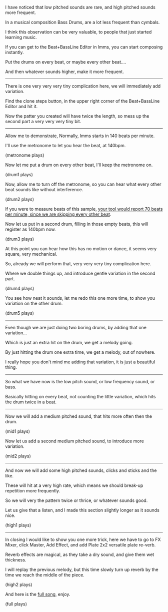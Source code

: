 I have noticed that low pitched sounds are rare,
and high pitched sounds more frequent.

In a musical composition Bass Drums,
are a lot less frequent than cymbals.

I think this observation can be very valuable,
to people that just started learning music.

If you can get to the Beat+BassLine Editor in lmms,
you can start composing instantly.

Put the drums on every beat,
or maybe every other beat....

And then whatever sounds higher,
make it more frequent.

---

There is one very very very tiny complication here,
we will immediately add variation.

Find the clone steps button,
in the upper right corner of the Beat+BassLine Editor and hit it.

Now the patter you created will have twice the length,
so mess up the second part a very very very tiny bit.

---

Allow me to demonstrate,
Normally, lmms starts in 140 beats per minute.

I'll use the metronome to let you hear the beat,
at 140bpm.

(metronome plays)

Now let me put a drum on every other beat,
I'll keep the metronome on.

(drum1 plays)

Now, allow me to turn off the metronome,
so you can hear what every other beat sounds like without interference.

(drum2 plays)

If you were to measure beats of this sample,
[your tool would report 70 beats per minute, since we are skipping every other beat][1].

Now let us put in a second drum,
filling in those empty beats, this will register as 140bpm now.

(drum3 plays)

At this point you can hear how this has no motion or dance,
it seems very square, very mechanical.

So, already we will perform that,
very very very tiny complication here.

Where we double things up,
and introduce gentle variation in the second part.

(drum4 plays)

You see how neat it sounds,
let me redo this one more time, to show you variation on the other drum.

(drum5 plays)

---

Even though we are just doing two boring drums,
by adding that one variation...

Which is just an extra hit on the drum,
we get a melody going.

By just hitting the drum one extra time,
we get a melody, out of nowhere.

I really hope you don't mind me adding that variation,
it is just a beautiful thing.

---

So what we have now is the low pitch sound,
or low frequency sound, or bass.

Basically hitting on every beat,
not counting the little variation, which hits the drum twice in a beat.

---

Now we will add a medium pitched sound,
that hits more often then the drum.

(mid1 plays)

Now let us add a second medium pitched sound,
to introduce more variation.

(mid2 plays)

---

And now we will add some high pitched sounds,
clicks and sticks and the like.

These will hit at a very high rate,
which means we should break-up repetition more frequently.

So we will very the pattern twice or thrice,
or whatever sounds good.

Let us give that a listen,
and I made this section slightly longer as it sounds nice.

(high1 plays)

---

In closing I would like to show you one more trick,
here we have to go to FX Mixer, click Master, Add Effect, and add Plate 2x2 versatile plate re-verb.

Reverb effects are magical, as they take a dry sound,
and give them wet thickness.

I will replay the previous melody,
but this time slowly turn up reverb by the time we reach the middle of the piece.

(high2 plays)

And here is the [full song][2],
enjoy.

(full plays)

[1]: https://www.beatsperminuteonline.com/
[2]: /audio/poke-poke-song.mp3
